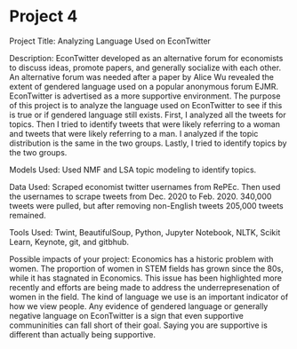 # Project 4

<p> 
Project Title:
Analyzing Language Used on EconTwitter
</p>

<p> 
Description:
EconTwitter developed as an alternative forum for economists to discuss ideas, promote papers, and generally socialize with each other. An alternative forum was needed after a paper by Alice Wu revealed the extent of gendered language used on a popular anonymous forum EJMR. EconTwitter is advertised as a more supportive environment. The purpose of this project is to analyze the language used on EconTwitter to see if this is true or if gendered language still exists. First, I analyzed all the tweets for topics. Then I tried to identify tweets that were likely referring to a woman and tweets that were likely referring to a man. I analyzed if the topic distribution is the same in the two groups. Lastly, I tried to identify topics by the two groups. 

<p> 
Models Used:
Used NMF and LSA topic modeling to identify topics. 
</p>

<p> 
Data Used:
Scraped economist twitter usernames from RePEc. Then used the usernames to scrape tweets from Dec. 2020 to Feb. 2020. 340,000 tweets were pulled, but after removing non-English tweets 205,000 tweets remained. 
</p>

<p>
Tools Used:
Twint, BeautifulSoup, Python, Jupyter Notebook, NLTK, Scikit Learn, Keynote, git, and gitbhub.
</p>

<p> 
Possible impacts of your project: Economics has a historic problem with women. The proportion of women in STEM fields has grown since the 80s, while it has stagnated in Economics. This issue has been highlighted more recently and efforts are being made to address the underrepresenation of women in the field. The kind of language we use is an important indicator of how we view people. Any evidence of gendered language or generally negative language on EconTwitter is a sign that even supportive communinities can fall short of their goal. Saying you are supportive is different than actually being supportive. 
</p>
